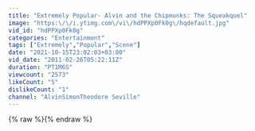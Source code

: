 ```yaml
---
title: "Extremely Popular- Alvin and the Chipmunks: The Squeakquel"
image: "https:\/\/i.ytimg.com\/vi\/hdPPXp0Fk0g\/hqdefault.jpg"
vid_id: "hdPPXp0Fk0g"
categories: "Entertainment"
tags: ["Extremely","Popular","Scene"]
date: "2021-10-15T23:02:03+03:00"
vid_date: "2011-02-26T05:22:11Z"
duration: "PT1M6S"
viewcount: "2573"
likeCount: "5"
dislikeCount: "1"
channel: "AlvinSimonTheodore Seville"
---
```

{% raw %}{% endraw %}
